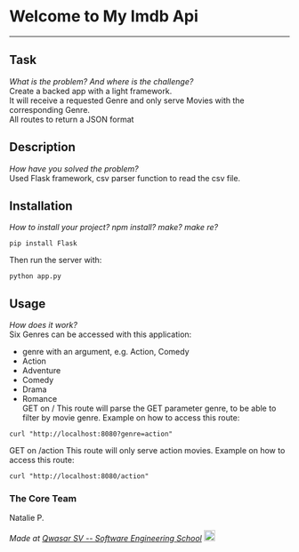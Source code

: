 # Welcome to My Imdb Api
***

## Task
_What is the problem? And where is the challenge?_\
Create a backed app with a light framework.\
It will receive a requested Genre and only serve Movies with the corresponding Genre.\
All routes to return a JSON format


## Description
_How have you solved the problem?_\
Used Flask framework, csv parser function to read the csv file. 

## Installation
_How to install your project? npm install? make? make re?_
```
pip install Flask
```
Then run the server with:
```
python app.py
```

## Usage
_How does it work?_\
Six Genres can be accessed with this application:
* genre with an argument, e.g. Action, Comedy
* Action
* Adventure
* Comedy
* Drama
* Romance\
GET on / This route will parse the GET parameter genre, to be able to filter by movie genre.
Example on how to access this route:
```
curl "http://localhost:8080?genre=action"
```
GET on /action This route will only serve action movies.
Example on how to access this route:
```
curl "http://localhost:8080/action"
```

### The Core Team
Natalie P.

<span><i>Made at <a href='https://qwasar.io'>Qwasar SV -- Software Engineering School</a></i></span>
<span><img alt="Qwasar SV -- Software Engineering School's Logo" src='https://storage.googleapis.com/qwasar-public/qwasar-logo_50x50.png' width='20px' /></span>
